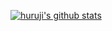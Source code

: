 [![huruji's github stats](https://github-readme-stats.vercel.app/api?username=huruji&show_icons=true&theme=radical)](https://github.com/huruji/)
